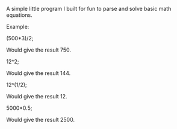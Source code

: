 A simple little program I built for fun to parse and solve basic math equations.

Example:

(500*3)/2;

Would give the result 750.

12^2;

Would give the result 144.

12^(1/2);

Would give the result 12.

5000*0.5;

Would give the result 2500.

